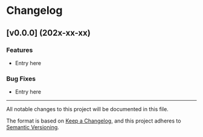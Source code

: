 # Changelog

## [v0.0.0] (202x-xx-xx)

### Features

- Entry here

### Bug Fixes

- Entry here

---

All notable changes to this project will be documented in this file.

The format is based on [Keep a Changelog](https://keepachangelog.com/en/1.0.0/),
and this project adheres to [Semantic Versioning](https://semver.org/spec/v2.0.0.html).
